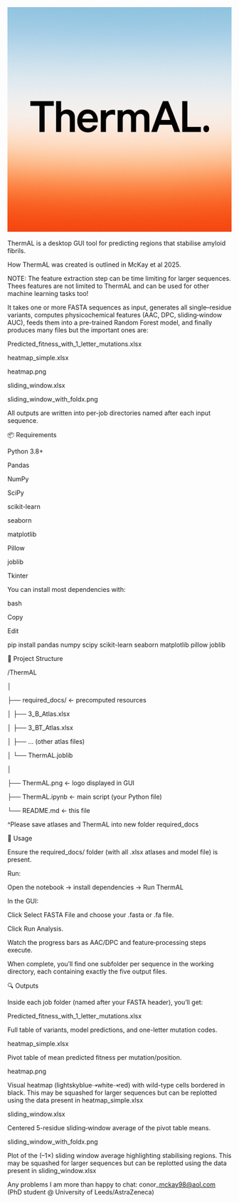 
![ThermAL Logo](ThermAL.png)



ThermAL is a desktop GUI tool for predicting regions that stabilise amyloid fibrils.



How ThermAL was created is outlined in McKay et al 2025.



NOTE: The feature extraction step can be time limiting for larger sequences. Thees features are not limited to ThermAL and can be used for other machine learning tasks too!



It takes one or more FASTA sequences as input, generates all single–residue variants, computes physicochemical features (AAC, DPC, sliding‐window AUC), feeds them into a pre-trained Random Forest model, and finally produces many files but the important ones are:



Predicted\_fitness\_with\_1\_letter\_mutations.xlsx



heatmap\_simple.xlsx



heatmap.png



sliding\_window.xlsx



sliding\_window\_with\_foldx.png



All outputs are written into per-job directories named after each input sequence.



📦 Requirements

Python 3.8+



Pandas



NumPy



SciPy



scikit-learn



seaborn



matplotlib



Pillow



joblib



Tkinter



You can install most dependencies with:



bash

Copy

Edit

pip install pandas numpy scipy scikit-learn seaborn matplotlib pillow joblib



📁 Project Structure

/ThermAL

│

├── required\_docs/                  ← precomputed resources

│   ├── 3\_B\_Atlas.xlsx

│   ├── 3\_BT\_Atlas.xlsx

│   ├── … (other atlas files)

│   └── ThermAL.joblib

│

├── ThermAL.png                     ← logo displayed in GUI

├── ThermAL.ipynb                  ← main script (your Python file)

└── README.md                       ← this file



^Please save atlases and ThermAL into new folder required\_docs

🚀 Usage



Ensure the required\_docs/ folder (with all .xlsx atlases and model file) is present.



Run:

Open the notebook -> install dependencies -> Run ThermAL

In the GUI:



Click Select FASTA File and choose your .fasta or .fa file.



Click Run Analysis.



Watch the progress bars as AAC/DPC and feature‐processing steps execute.



When complete, you’ll find one subfolder per sequence in the working directory, each containing exactly the five output files.



🔍 Outputs

Inside each job folder (named after your FASTA header), you’ll get:



Predicted\_fitness\_with\_1\_letter\_mutations.xlsx

Full table of variants, model predictions, and one-letter mutation codes.



heatmap\_simple.xlsx

Pivot table of mean predicted fitness per mutation/position.



heatmap.png

Visual heatmap (lightskyblue⇢white⇢red) with wild-type cells bordered in black. This may be squashed for larger sequences but can be replotted using the data present in heatmap\_simple.xlsx



sliding\_window.xlsx

Centered 5-residue sliding‐window average of the pivot table means.



sliding\_window\_with\_foldx.png

Plot of the (–1×) sliding window average highlighting stabilising regions. This may be squashed for larger sequences but can be replotted using the data present in sliding\_window.xlsx





Any problems I am more than happy to chat: conor\_mckay98@aol.com (PhD student @ University of Leeds/AstraZeneca)

